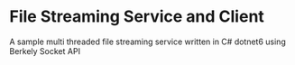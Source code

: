 # File Streaming Service and Client
A sample multi threaded file streaming service written in C# dotnet6 using Berkely Socket API
